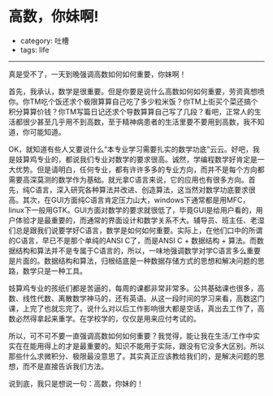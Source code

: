 # 高数，你妹啊!
- category: 吐槽
- tags: life

---

真是受不了，一天到晚强调高数如何如何重要，你妹啊！

首先，我承认，数学是很重要。但是你要是说什么高数如何如何重要，劳资真想喷你。你TM吃个饭还求个极限算算自己吃了多少粒米饭？你TM上街买个菜还搞个积分算算价钱？你TM写篇日记还求个导数算算自己写了几段？看吧，正常人的生活都很少甚至几乎用不到高数，至于精神病患者的生活里要不要用到高数，我不知道，你可能知道。

OK，就知道有些人又要说什么“本专业学习需要扎实的数学功底”云云。好吧，我是妓算鸡专业的，都说我们专业对数学的要求很高。诚然，学编程数学好肯定是一大优势。但是请明白，任何专业，都有许许多多的专业方向，而并不是每个方向都需要高深莫测的数学作为基础。就光拿C语言来说，它的应用也有很多方向。首先，纯C语言，深入研究各种算法并改进、创造算法，这当然对数学功底要求很高。其次，在GUI方面纯C语言肯定压力山大，windows下通常都是用MFC，linux下一般用GTK。GUI方面对数学的要求就很低了，毕竟GUI是给用户看的，用户体验才是最重要的，而通常的界面设计和数学关系不大。辅导员、班主任、老湿们总是跟我们说要学好C语言，数学是如何如何重要。实际上，在他们口中的所谓的C语言，早已不是那个单纯的ANSI C了，而是ANSI C + 数据结构 + 算法。而数据结构和算法并不是专属于C语言的，所以，一味地强调数学对学C语言多么重要是片面的。数据结构和算法，归根结底是一种数据存储方式的思想和解决问题的思路，数学只是一种工具。

妓算鸡专业的孩纸们都是苦逼的，每周的课都非常非常多。公共基础课也很多，高数、线性代数、离散数学神马的，还有英语。从这一段时间的学习来看，高数这门课，上完了也就忘完了。说什么对以后工作影响很大都是空话，真出去工作了，高数必然得拿起来重学。在学校学的，仅仅是用来应付考试的。

所以，可不可不要一直强调高数如何如何重要？我觉得，能让我在生活/工作中实实在在能用得上的才是最重要的。知识不能用于实际，跟没有它没多大区别。所以那些什么求微积分、极限最没意思了。其实真正应该教给我们的，是解决问题的思想，而不是直接告诉我们方法。

说到底，我只是想说一句：高数，你妹的！